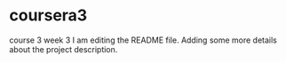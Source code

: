 # coursera3
course 3 week 3
I am editing the README file. Adding some more details about the project description.

